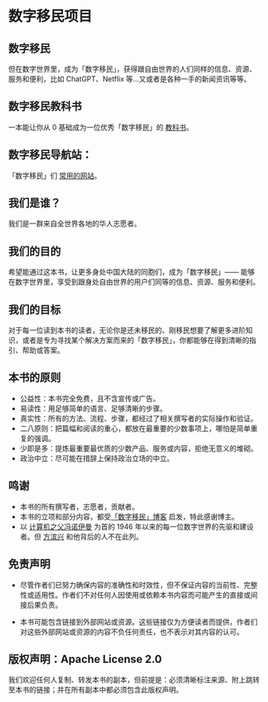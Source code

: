 # 数字移民项目

## 数字移民

但在数字世界里，成为「数字移民」，获得跟自由世界的人们同样的信息、资源、服务和便利，比如 ChatGPT、Netflix 等…又或者是各种一手的新闻资讯等等。

## 数字移民教科书

一本能让你从 0 基础成为一位优秀「数字移民」的 [教科书]((https://shuziyimin.net))。


## 数字移民导航站：

「数字移民」们 [常用的网站](https://www.shuziyimin.net)。


## 我们是谁？

我们是一群来自全世界各地的华人志愿者。

## 我们的目的

希望能通过这本书，让更多身处中国大陆的同胞们，成为「数字移民」—— 能够在数字世界里，享受到跟身处自由世界的用户们同等的信息、资源、服务和便利。

## 我们的目标

对于每一位读到本书的读者，无论你是还未移民的、刚移民想要了解更多进阶知识，或者是专为寻找某个解决方案而来的「数字移民」，你都能够在得到清晰的指引、帮助或答案。

## 本书的原则

- 公益性：本书完全免费，且不含宣传或广告。
- 易读性：用足够简单的语言、足够清晰的步骤。
- 真实性：所有的方法、流程、步骤，都经过了相关撰写者的实际操作和验证。
- 二八原则：把篇幅和阅读的重心，都放在最重要的少数事项上，哪怕是简单重复的强调。
- 少即是多：提炼最重要最优质的少数产品、服务或内容，拒绝无意义的堆砌。
- 政治中立：尽可能在措辞上保持政治立场的中立。

## 鸣谢
- 本书的所有撰写者，志愿者，贡献者。
- 本书的立项和部分内容，都受[「数字移民」博客](https://blog.shuziyimin.org) 启发，特此感谢博主。
- 以 [计算机之父冯诺伊曼](https://zh.wikipedia.org/wiki/约翰·冯·诺伊曼) 为首的 1946 年以来的每一位数字世界的先驱和建设者。但 [方滨兴](https://zh.wikipedia.org/wiki/方滨兴) 和他背后的人不在此列。

## 免责声明

- 尽管作者们已努力确保内容的准确性和时效性，但不保证内容的当前性、完整性或适用性。作者们不对任何人因使用或依赖本书内容而可能产生的直接或间接后果负责。

- 本书可能包含链接到外部网站或资源。这些链接仅为方便读者而提供，作者们对这些外部网站或资源的内容不负任何责任，也不表示对其内容的认可。

## 版权声明：Apache License 2.0

我们欢迎任何人复制、转发本书的副本，但前提是：必须清晰标注来源、附上跳转至本书的链接；并在所有副本中都必须包含此版权声明。